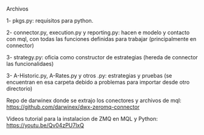 Archivos

1- pkgs.py: requisitos para python.

2- connector.py, execution.py y reporting.py: hacen e modelo y contacto con mql, con todas las funciones definidas para trabajar (principalmente en connector)

3- strategy.py: oficia como constructor de estrategias (hereda de connector las funcionalidaes)

3- A-Historic.py, A-Rates.py y otros .py: estrategias y pruebas (se encuentran en esa carpeta debido a problemas para importar desde otro directorio)

Repo de darwinex donde se extrajo los conectores y archivos de mql: https://github.com/darwinex/dwx-zeromq-connector 

Videos tutorial para la instalacion de ZMQ en MQL y Python: https://youtu.be/Qv04zPU7lxQ 
